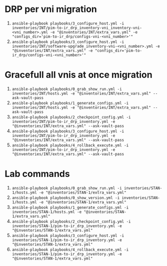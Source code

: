 # DRP per vni migration
1. `ansible-playbook playbooks/3_configure_host.yml -i inventories/INT/pim-to-ir_drp_inventory-vni_inventory-vni-<vni_number>.yml -e "@inventories/INT/extra_vars.yml" -e "configs_dir='pim-to-ir_drp/configs-vni-<vni_number>'"`
1. `ansible-playbook playbooks/3_configure_host.yml -i inventories/INT/software-upgrade_inventory-vni-<vni_number>.yml -e "@inventories/INT/extra_vars.yml" -e "configs_dir='pim-to-ir_drp/configs-vni-<vni_number>'"`

# Gracefull all vnis at once migration
1. `ansible-playbook playbooks/0_grab_show_run.yml -i inventories/INT/hosts.yml -e "@inventories/INT/extra_vars.yml" --ask-vault-pass`
1. `ansible-playbook playbooks/1_generate_configs.yml -i inventories/INT/hosts.yml -e "@inventories/INT/extra_vars.yml" --ask-vault-pass`
1. `ansible-playbook playbooks/2_checkpoint_config.yml -i inventories/INT/pim-to-ir_drp_inventory.yml -e "@inventories/INT/extra_vars.yml" --ask-vault-pass`
1. `ansible-playbook playbooks/3_configure_host.yml -i inventories/INT/pim-to-ir_drp_inventory.yml -e "@inventories/INT/extra_vars.yml" --ask-vault-pass`
1. `ansible-playbook playbooks/4_rollback_execute.yml -i inventories/INT/pim-to-ir_drp_inventory.yml -e "@inventories/INT/extra_vars.yml" --ask-vault-pass`

# Lab commands
1. `ansible-playbook playbooks/0_grab_show_run.yml -i inventories/STAN-1/hosts.yml -e "@inventories/STAN-1/extra_vars.yml"`
1. `ansible-playbook playbooks/0_show_version.yml -i inventories/STAN-1/hosts.yml -e "@inventories/STAN-1/extra_vars.yml"`
1. `ansible-playbook playbooks/1_generate_configs.yml -i inventories/STAN-1/hosts.yml -e "@inventories/STAN-1/extra_vars.yml"`
1. `ansible-playbook playbooks/2_checkpoint_config.yml -i inventories/STAN-1/pim-to-ir_drp_inventory.yml -e "@inventories/STAN-1/extra_vars.yml"`
1. `ansible-playbook playbooks/3_configure_host.yml -i inventories/STAN-1/pim-to-ir_drp_inventory.yml -e "@inventories/STAN-1/extra_vars.yml"`
1. `ansible-playbook playbooks/4_rollback_execute.yml -i inventories/STAN-1/pim-to-ir_drp_inventory.yml -e "@inventories/STAN-1/extra_vars.yml"`
